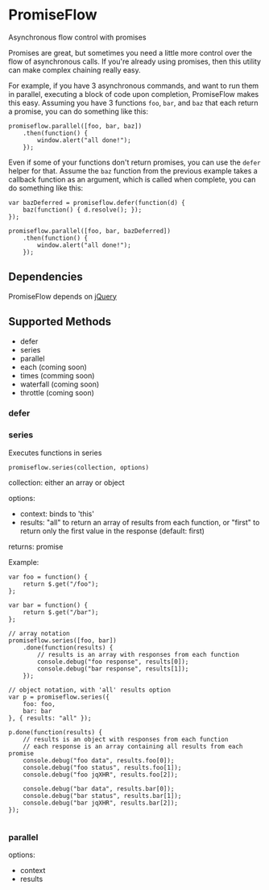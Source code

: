 # PromiseFlow

Asynchronous flow control with promises

Promises are great, but sometimes you need a little more control over the flow of asynchronous calls.  If you're already using promises, then this utility can make complex chaining really easy.

For example, if you have 3 asynchronous commands, and want to run them in parallel, executing a block of code upon completion, PromiseFlow makes this easy.  Assuming you have 3 functions `foo`, `bar`, and `baz` that each return a promise, you can do something like this:

```
promiseflow.parallel([foo, bar, baz])
    .then(function() {
        window.alert("all done!");
    });
```

Even if some of your functions don't return promises, you can use the `defer` helper for that.  Assume the `baz` function from the previous example takes a callback function as an argument, which is called when complete, you can do something like this:

```
var bazDeferred = promiseflow.defer(function(d) {
    baz(function() { d.resolve(); });
});

promiseflow.parallel([foo, bar, bazDeferred])
    .then(function() {
        window.alert("all done!");
    });
```

## Dependencies

PromiseFlow depends on [jQuery](http://jquery.com)

## Supported Methods

* defer
* series
* parallel
* each (coming soon)
* times (comming soon)
* waterfall (coming soon)
* throttle (coming soon)

### defer

### series

Executes functions in series

`promiseflow.series(collection, options)`

collection: either an array or object

options:

* context: binds to 'this'
* results: "all" to return an array of results from each function, or "first" to return only the first value in the response (default: first)

returns: promise

Example:

```
var foo = function() {
    return $.get("/foo");
};

var bar = function() {
    return $.get("/bar");
};

// array notation
promiseflow.series([foo, bar])
    .done(function(results) {
        // results is an array with responses from each function
        console.debug("foo response", results[0]);
        console.debug("bar response", results[1]);
    });
    
// object notation, with 'all' results option
var p = promiseflow.series({
    foo: foo,
    bar: bar
}, { results: "all" });

p.done(function(results) {
    // results is an object with responses from each function
    // each response is an array containing all results from each promise
    console.debug("foo data", results.foo[0]);
    console.debug("foo status", results.foo[1]);
    console.debug("foo jqXHR", results.foo[2]);
    
    console.debug("bar data", results.bar[0]);
    console.debug("bar status", results.bar[1]);
    console.debug("bar jqXHR", results.bar[2]);
});


```


### parallel

options: 

* context
* results